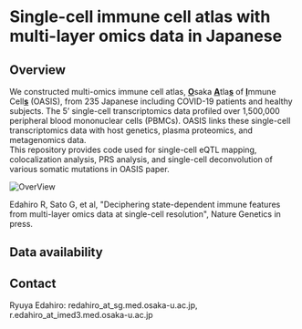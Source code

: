 # Single-cell immune cell atlas with multi-layer omics data in Japanese

## Overview
We constructed multi-omics immune cell atlas, <ins>**O**</ins>saka <ins>**A**</ins>tla<ins>**s**</ins> of <ins>**I**</ins>mmune Cell<ins>**s**</ins> (OASIS), from 235 Japanese including COVID-19 patients and healthy subjects. The 5’ single-cell transcriptomics data profiled over 1,500,000 peripheral blood mononuclear cells (PBMCs). OASIS links these single-cell transcriptomics data with host genetics, plasma proteomics, and metagenomics data.\
This repository provides code used for single-cell eQTL mapping, colocalization analysis, PRS analysis, and single-cell deconvolution of various somatic mutations in OASIS paper.

![OverView](https://github.com/user-attachments/assets/92d898a9-1bdd-4643-935f-dda6fd3b4a72)

Edahiro R, Sato G, et al, "Deciphering state-dependent immune features from multi-layer omics data at single-cell resolution", Nature Genetics in press. 

## Data availability

## Contact
Ryuya Edahiro: redahiro_at_sg.med.osaka-u.ac.jp, r.edahiro_at_imed3.med.osaka-u.ac.jp
